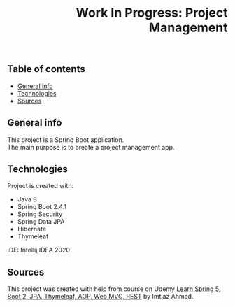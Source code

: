<h1 align="right">Work In Progress: Project Management</h1><br>

## Table of contents
* [General info](#general-info)
* [Technologies](#technologies)
* [Sources](#sources)

## General info
This project is a Spring Boot application.  
The main purpose is to create a project management app.  

## Technologies
Project is created with:
* Java 8 
* Spring Boot 2.4.1
* Spring Security
* Spring Data JPA
* Hibernate
* Thymeleaf  
  
IDE: Intellij IDEA 2020  

## Sources
This project was created with help from course on Udemy <a href="https://www.udemy.com/course/spring-framework-web-development-2020/">Learn Spring 5, Boot 2, JPA, Thymeleaf, AOP, Web MVC, REST</a> by Imtiaz Ahmad.
